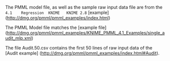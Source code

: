 The PMML model file, as well as the sample raw input data file are from the `4.1	Regression	KNIME	KNIME 2.8`
[example] (http://dmg.org/pmml/pmml_examples/index.html)
 
 The PMML Model file matches the [example file] (http://dmg.org/pmml/pmml_examples/KNIME_PMML_4.1_Examples/single_audit_mlp.xml) 
 
 The file Audit.50.csv contains the first 50 lines of raw input data of the [Audit example] (http://dmg.org/pmml/pmml_examples/index.html#Audit). 